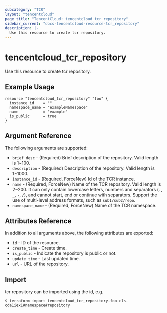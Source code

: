 ```yaml
---
subcategory: "TCR"
layout: "tencentcloud"
page_title: "TencentCloud: tencentcloud_tcr_repository"
sidebar_current: "docs-tencentcloud-resource-tcr_repository"
description: |-
  Use this resource to create tcr repository.
---
```


# tencentcloud_tcr_repository

Use this resource to create tcr repository.

## Example Usage

```hcl
resource "tencentcloud_tcr_repository" "foo" {
  instance_id    = ""
  namespace_name = "exampleNamespace"
  name           = "example"
  is_public      = true
}
```

## Argument Reference

The following arguments are supported:

* `brief_desc` - (Required) Brief description of the repository. Valid length is 1~100.
* `description` - (Required) Description of the repository. Valid length is 1~1000.
* `instance_id` - (Required, ForceNew) Id of the TCR instance.
* `name` - (Required, ForceNew) Name of the TCR repository. Valid length is 2~200. It can only contain lowercase letters, numbers and separators (`.`, `_`, `-`, `/`), and cannot start, end or continue with separators. Support the use of multi-level address formats, such as `sub1/sub2/repo`.
* `namespace_name` - (Required, ForceNew) Name of the TCR namespace.

## Attributes Reference

In addition to all arguments above, the following attributes are exported:

* `id` - ID of the resource.
* `create_time` - Create time.
* `is_public` - Indicate the repository is public or not.
* `update_time` - Last updated time.
* `url` - URL of the repository.


## Import

tcr repository can be imported using the id, e.g.

```
$ terraform import tencentcloud_tcr_repository.foo cls-cda1iex1#namespace#repository
```


